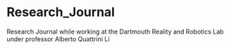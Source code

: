 # Research_Journal
Research Journal while working at the Dartmouth Reality and Robotics Lab under professor Alberto Quattrini Li
